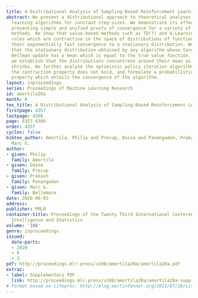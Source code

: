 ```yaml
---
title: A Distributional Analysis of Sampling-Based Reinforcement Learning Algorithms
abstract: We present a distributional approach to theoretical analyses of reinforcement
  learning algorithms for constant step-sizes. We demonstrate its effectiveness by
  presenting simple and unified proofs of convergence for a variety of commonly-used
  methods. We show that value-based methods such as TD(?) and Q-Learning have update
  rules which are contractive in the space of distributions of functions, thus establishing
  their exponentially fast convergence to a stationary distribution. We demonstrate
  that the stationary distribution obtained by any algorithm whose target is an expected
  Bellman update has a mean which is equal to the true value function. Furthermore,
  we establish that the distributions concentrate around their mean as the step-size
  shrinks. We further analyse the optimistic policy iteration algorithm, for which
  the contraction property does not hold, and formulate a probabilistic policy improvement
  property which entails the convergence of the algorithm.
layout: inproceedings
series: Proceedings of Machine Learning Research
id: amortila20a
month: 0
tex_title: A Distributional Analysis of Sampling-Based Reinforcement Learning Algorithms
firstpage: 4357
lastpage: 4366
page: 4357-4366
order: 4357
cycles: false
bibtex_author: Amortila, Philip and Precup, Doina and Panangaden, Prakash and Bellemare,
  Marc G.
author:
- given: Philip
  family: Amortila
- given: Doina
  family: Precup
- given: Prakash
  family: Panangaden
- given: Marc G.
  family: Bellemare
date: 2020-06-03
address: 
publisher: PMLR
container-title: Proceedings of the Twenty Third International Conference on Artificial
  Intelligence and Statistics
volume: '108'
genre: inproceedings
issued:
  date-parts:
  - 2020
  - 6
  - 3
pdf: http://proceedings.mlr.press/v108/amortila20a/amortila20a.pdf
extras:
- label: Supplementary PDF
  link: http://proceedings.mlr.press/v108/amortila20a/amortila20a-supp.pdf
# Format based on citeproc: http://blog.martinfenner.org/2013/07/30/citeproc-yaml-for-bibliographies/
---
```


